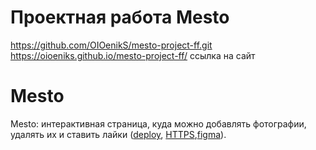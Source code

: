 # Проектная работа Mesto
https://github.com/OIOenikS/mesto-project-ff.git  
https://oioeniks.github.io/mesto-project-ff/ ссылка на сайт

# Mesto
Mesto: интерактивная страница, куда можно добавлять фотографии, удалять их и ставить лайки ([deploy](https://oioeniks.github.io/mesto-project-ff/), [HTTPS](https://github.com/OIOenikS/mesto-project.git),[figma](https://www.figma.com/file/bjyvbKKJN2naO0ucURl2Z0/JavaScript.-Sprint-5?type=design&mode=design&t=Fp9plsEaiyxGUjpp-0)).
